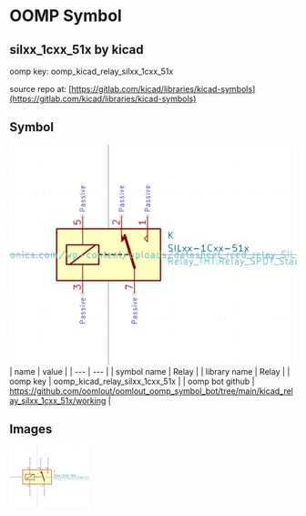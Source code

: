 # OOMP Symbol  
## silxx_1cxx_51x  by kicad  
  
oomp key: oomp_kicad_relay_silxx_1cxx_51x  
  
source repo at: [https://gitlab.com/kicad/libraries/kicad-symbols](https://gitlab.com/kicad/libraries/kicad-symbols)  
## Symbol  
  
[![working.png](working_600.png)](working.png)  
| name | value | 
| --- | --- | 
| symbol name | Relay | 
| library name | Relay | 
| oomp key | oomp_kicad_relay_silxx_1cxx_51x | 
| oomp bot github | https://github.com/oomlout/oomlout_oomp_symbol_bot/tree/main/kicad_relay_silxx_1cxx_51x/working | 
## Images  
  
[![working.png](working_140.png)](working.png)  
